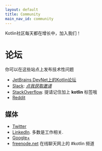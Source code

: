 ```yaml
---
layout: default
title: Community
main_nav_id: community
---
```


Kotlin社区每天都在增长中，加入我们！

# 论坛

你可以在这些站点上发布技术性问题

- [JetBrains DevNet上的Kotlin论坛](http://devnet.jetbrains.com/community/kotlin)
- [Slack](http://kotlinlang.slack.com): [*点我获取邀请*](http://kotlinslackin.herokuapp.com)
- [StackOverflow](http://stackoverflow.com/questions/tagged/kotlin). 提请记住加上 **kotlin** 标签哦
- [Reddit](http://www.reddit.com/r/Kotlin/)

## 媒体

- [Twitter](http://twitter.com/kotlin)
- [LinkedIn](https://www.linkedin.com/groups/Kotlin-Developers-7417237?gid=7417237&mostPopular=&trk=tyah&trkInfo=tarId%3A1404329340748%2Ctas%3Akotlin%2Cidx%3A2-1-6). 多数是工作相关.
- [Google+](https://plus.google.com/communities/104597899765146112928)
- [freenode.net](http://freenode.net) 在线聊天网上的 #kotlin 频道
